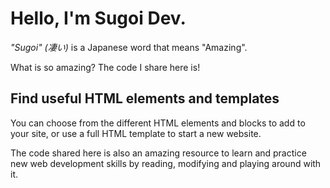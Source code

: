 # Hello, I'm Sugoi Dev.

*"Sugoi" (凄い)* is a Japanese word that means "Amazing".

What is so amazing? The code I share here is!

## Find useful HTML elements and templates

You can choose from the different HTML elements and blocks to add to your site, or use a full HTML template to start a new website.

The code shared here is also an amazing resource to learn and practice new web development skills by reading, modifying and playing around with it.

